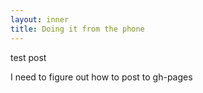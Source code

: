 ```yaml
---
layout: inner
title: Doing it from the phone
---
```

test post

I need to figure out how to post to gh-pages